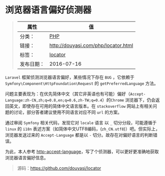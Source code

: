 # 浏览器语言偏好侦测器

>|  属性  |  值  |
>| ----- | ----- |
>| 分类： | [PHP](http://douyasi.com/category/php/) |
>| 链接： | http://douyasi.com/php/locator.html |
>| 标签： | [locator](http://douyasi.com/tag/locator)  |
>| 发布日期： | 2016-07-16 |

`Laravel` 框架侦测浏览器语言偏好，某些情况下存在 `BUG` ，它依赖于 `Symfony\Component\HttpFoundation\Request` 的 `getPreferredLanguage` 方法。

问题主要表现为：在优先简体中文（其它非英语也有可能）偏好（`Accept-Language:zh-CN,zh;q=0.8,en;q=0.6,zh-TW;q=0.4`）的`Chrome` 浏览器下，仍会返回英文，即使存在可用的简体中文语言版本。在 `stackoverflow` 网站上有相关问题的讨论，部分答者建议使用不同语言对应不同 `url` 的方案。



通过审阅 `Symfony` 相关代码，发现它对 `locale` 语言 以 `_` 切分分段，可能遵循于 `linux` 的 `i18n` 表述方案（如简体中文UTF8编码，(`zh_CN.utf8`)）吧。但实际上，浏览器发送过来的 `Accept-Language` 都是以 `-` 切分。故存在对偏好语言的判断错误。


为此，本人参考 [http-accept-language](https://github.com/BaguettePHP/http-accept-language)，写了个侦测器，可以更好更准确地获取浏览器语言偏好信息。

>    源码：https://github.com/douyasi/locator